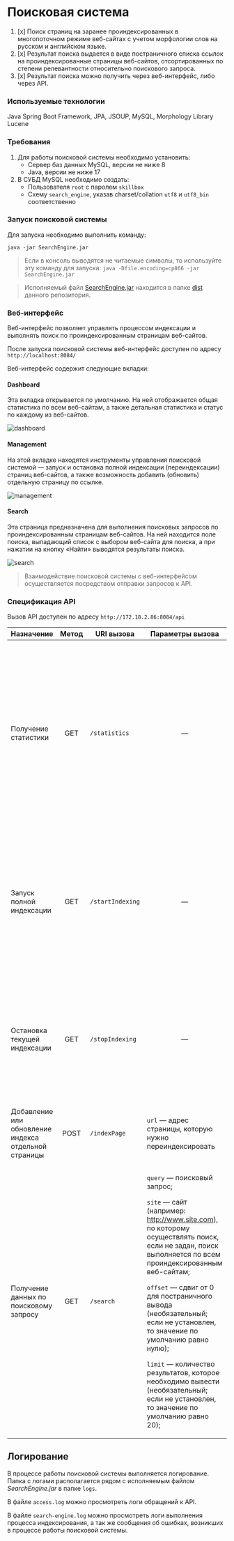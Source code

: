 
# Поисковая система
1. [x] Поиск страниц на заранее проиндексированных в многопоточном режиме веб-сайтах с учетом морфологии слов на русском и английском языке.
2. [x] Результат поиска выдается в виде постраничного списка ссылок на проиндексированные страницы веб-сайтов, отсортированных по степени релевантности относительно поискового запроса.
3. [x] Результат поиска можно получить через веб-интерфейс, либо через API.


### Используемые технологии
Java Spring Boot Framework, JPA, JSOUP, MySQL, Morphology Library Lucene


### Требования
1. Для работы поисковой системы необходимо установить:
   * Сервер баз данных MySQL, версии не ниже 8
   * Java, версии не ниже 17
2. В СУБД MySQL необходимо создать:
   * Пользователя `root` с паролем `skillbox`
   * Схему `search_engine`, указав charset/collation `utf8` и `utf8_bin` соответственно


### Запуск поисковой системы
Для запуска необходимо выполнить команду:

`java -jar SearchEngine.jar`

> Если в консоль выводятся не читаемые символы, то используйте эту команду для запуска: `java -Dfile.encoding=cp866 -jar SearchEngine.jar`

>  Исполняемый файл [SearchEngine.jar](https://github.com/Git-User-1981/diploma/raw/main/dist/SearchEngine.jar) находится в папке [dist](https://github.com/Git-User-1981/diploma/tree/main/dist) данного репозитория.


### Веб-интерфейс

Веб-интерфейс позволяет управлять процессом индексации и выполнять поиск по проиндексированным страницам веб-сайтов. 

После запуска поисковой системы веб-интерфейс доступен по адресу `http://localhost:8084/`

Веб-интерфейс содержит следующие вкладки:


#### Dashboard

Эта вкладка открывается по умолчанию. На ней
отображается общая статистика по всем веб-сайтам, а также детальная
статистика и статус по каждому из веб-сайтов.

![dashboard](https://user-images.githubusercontent.com/82952681/213454243-18fbe2be-a798-4da1-b6dd-e0453a5eb03d.png)




#### Management
На этой вкладке находятся инструменты управления
поисковой системой — запуск и остановка полной индексации
(переиндексации) страниц веб-сайтов, а также возможность добавить (обновить) отдельную
страницу по ссылке.

![management](https://user-images.githubusercontent.com/82952681/213413437-a6a833a0-3436-45d3-a135-0fb9e8d0c06c.png)



#### Search
Эта страница предназначена для выполнения поисковых запросов по проиндексированным страницам веб-сайтов.
На ней находится поле поиска, выпадающий список с выбором веб-сайта для поиска, а при нажатии на кнопку «Найти» выводятся
результаты поиска.

![search](https://user-images.githubusercontent.com/82952681/213415450-b7e89598-a483-4e12-9ae1-80c0f0074cae.png)



> Взаимодействие поисковой системы с веб-интерфейсом осуществляется посредством отправки запросов к API.




### Спецификация API

Вызов API доступен по адресу `http://172.18.2.86:8084/api`

<table>
<thead>
<tr>
<th>Назначение</th>
<th>Метод</th>
<th>URI вызова</th>
<th>Параметры вызова</th>
<th>Формат ответа в случае успеха</th>
<th>Формат ответа в случае ошибки</th>
<th>Описание</th>
</tr>
</thead>
<tbody>

<tr>
<td>Получение статистики</td>
<td align="center">GET</td>
<td>

`/statistics`
</td>
<td align="center">—</td>
<td>

```json
{
   "result": true,
   "statistics": {
      "total": {
         "sites": 12,
         "pages": 18322,
         "lemmas": 199768,
         "indexing": false
      },
      "detailed": [
         {
            "url": "https://skillbox.ru/",
            "name": "Skillbox",
            "status": "INDEXED",
            "statusTime": 1673562160790,
            "error": "Ключ не передается, если ошибок нет",
            "pages": 7919,
            "lemmas": 101556
         }
      ]
   }

}
```
</td>
<td>

```json
{
    "result": false,
    "error": "Сообщение об ошибке"
}
```
</td>
<td>Метод возвращает статистику и другую служебную информацию о состоянии поисковых индексов и самой поисковой системы</td>
</tr>

<tr>
<td>Запуск полной индексации</td>
<td align="center">GET</td>
<td>

`/startIndexing`
</td>
<td align="center">—</td>
<td>

```json
{
    "result": true
}
```
</td>
<td>

```json
{
    "result": false,
    "error": "Индексация уже запущена"
}
```
</td>
<td>Метод запускает полную индексацию всех веб-сайтов или полную переиндексацию, если они уже проиндексированы. Если в настоящий момент индексация или переиндексация уже запущена, метод возвращает соответствующее сообщение об ошибке.</td>
</tr>

<tr>
<td>Остановка текущей индексации</td>
<td align="center">GET</td>
<td>

`/stopIndexing`
</td>
<td align="center">—</td>
<td>

```json
{
   "result": true
}
```
</td>
<td>

```json
{
    "result": false,
    "error": "Индексация не запущена"
}
```
</td>
<td>Метод останавливает текущий процесс индексации (переиндексации). Если в настоящий момент индексация или переиндексация не происходит, метод возвращает соответствующее сообщение об ошибке.</td>
</tr>

<tr>
<td>Добавление или обновление индекса отдельной страницы</td>
<td align="center">POST</td>
<td>

`/indexPage`
</td>
<td>

`url` — адрес страницы, которую нужно переиндексировать
</td>
<td>

```json
{
   "result": true
}
```
</td>
<td>

```json
{
    "result": false,
    "error": "Страница не найдена"
}
```
</td>
<td>Метод добавляет в индекс или обновляет отдельную страницу, адрес которой передан в параметр.</td>
</tr>

<tr>
<td>Получение данных по поисковому запросу</td>
<td align="center">GET</td>
<td>

`/search`
</td>
<td>

`query` — поисковый запрос;

`site` — сайт (например: http://www.site.com), по которому осуществлять поиск, если не задан, поиск выполняется по всем проиндексированным веб-сайтам;

`offset` — сдвиг от 0 для постраничного вывода (необязательный; если не установлен, то значение по умолчанию равно нулю);

`limit` — количество результатов, которое необходимо вывести (необязательный; если не установлен, то значение по умолчанию равно 20);
</td>
<td>

```json
{
   "result": true,
   "count": 18,
   "data": [
      {
         "site": "https://www.site.com",
         "siteName": "Имя сайта",
         "uri": "/path/to/page/6784",
         "title": "Заголовок страницы, которую выводим",
         "snippet": "Фрагмент текста, в котором найдены совпадения",
         "relevance": 0.93362
      }
   ]
}
```
</td>
<td>

```json
{
    "result": false,
    "error": "Задан пустой запрос"
}
```
</td>
<td>Метод осуществляет поиск страниц по переданному поисковому запросу. Чтобы выводить результаты порционно, также можно задать параметры offset и limit.</td>
</tr>

</tbody>
</table>


## Логирование

В процессе работы поисковой системы выполняется логирование.
Папка с логами располагается рядом с исполняемым файлом *SearchEngine.jar* в папке `logs`.

В файле `access.log` можно просмотреть логи обращений к API.

В файле `search-engine.log` можно просмотреть логи выполнения процесса индексирования, а так же сообщения об ошибках, возникших в процессе работы поисковой системы.
